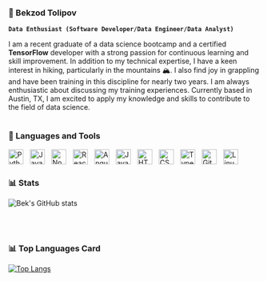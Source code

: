 ### 🌱 Bekzod Tolipov

**`Data Enthusiast (Software Developer/Data Engineer/Data Analyst)`**

I am a recent graduate of a data science bootcamp and a certified **TensorFlow** developer with a strong passion for continuous learning and skill improvement. In addition to my technical expertise, I have a keen interest in hiking, particularly in the mountains 🏔️. I also find joy in grappling and have been training in this discipline for nearly two years. I am always enthusiastic about discussing my training experiences. Currently based in Austin, TX, I am excited to apply my knowledge and skills to contribute to the field of data science.

#

### 🧰 Languages and Tools

<img align="left" alt="Python" width="30px" style="padding-right:10px;" src="https://cdn.jsdelivr.net/gh/devicons/devicon/icons/python/python-plain.svg" />
<img align="left" alt="Java" width="30px" style="padding-right:10px;" src="https://cdn.jsdelivr.net/gh/devicons/devicon/icons/java/java-original.svg"/>
<img align="left" alt="NodeJS" width="30px" style="padding-right:10px;" src="https://cdn.jsdelivr.net/gh/devicons/devicon/icons/nodejs/nodejs-original.svg" />
<img align="left" alt="React" width="30px" style="padding-right:10px;" src="https://cdn.jsdelivr.net/gh/devicons/devicon/icons/react/react-original.svg" />
<img align="left" alt="Angular" width="30px" style="padding-right:10px;" src="https://cdn.jsdelivr.net/gh/devicons/devicon/icons/angularjs/angularjs-plain.svg" />

<img align="left" alt="JavaScript" width="30px" style="padding-right:10px;" src="https://cdn.jsdelivr.net/gh/devicons/devicon/icons/javascript/javascript-plain.svg" />
<img align="left" alt="HTML" width="30px" style="padding-right:10px;" src="https://cdn.jsdelivr.net/gh/devicons/devicon/icons/html5/html5-plain.svg" />
<img align="left" alt="CSS" width="30px" style="padding-right:10px;" src="https://cdn.jsdelivr.net/gh/devicons/devicon/icons/css3/css3-plain.svg" />
<img align="left" alt="TypeScript" width="30px" style="padding-right:10px;" src="https://cdn.jsdelivr.net/gh/devicons/devicon/icons/typescript/typescript-plain.svg" />

<img align="left" alt="Git" width="30px" style="padding-right:10px;" src="https://cdn.jsdelivr.net/gh/devicons/devicon/icons/git/git-original.svg" />
<img align="left" alt="Linux" width="30px" style="padding-right:10px;" src="https://cdn.jsdelivr.net/gh/devicons/devicon/icons/linux/linux-original.svg" />

<br/>

#

### 📊 Stats

![Bek's GitHub stats](https://github-readme-stats.vercel.app/api?username=BekzodTolipov&show_icons=true&theme=gruvbox)

<br/>

#

### 📊 Top Languages Card

[![Top Langs](https://github-readme-stats.vercel.app/api/top-langs/?username=BekzodTolipov&show_icons=true&theme=gruvbox)](https://github.com/BekzodTolipov/github-readme-stats)
